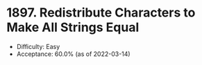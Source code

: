 # 1897. Redistribute Characters to Make All Strings Equal
- Difficulty: Easy
- Acceptance: 60.0% (as of 2022-03-14)
